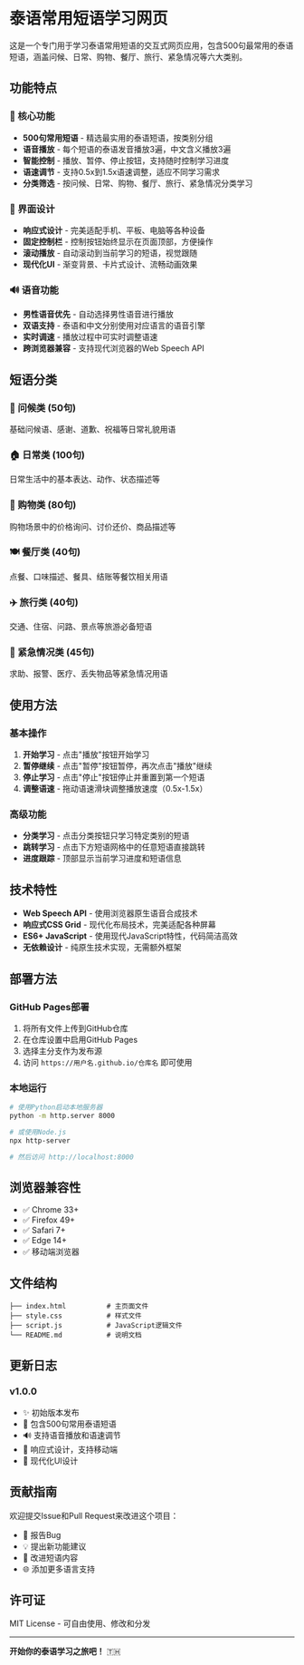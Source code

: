 # 泰语常用短语学习网页

这是一个专门用于学习泰语常用短语的交互式网页应用，包含500句最常用的泰语短语，涵盖问候、日常、购物、餐厅、旅行、紧急情况等六大类别。

## 功能特点

### 🎯 核心功能
- **500句常用短语** - 精选最实用的泰语短语，按类别分组
- **语音播放** - 每个短语的泰语发音播放3遍，中文含义播放3遍
- **智能控制** - 播放、暂停、停止按钮，支持随时控制学习进度
- **语速调节** - 支持0.5x到1.5x语速调整，适应不同学习需求
- **分类筛选** - 按问候、日常、购物、餐厅、旅行、紧急情况分类学习

### 🎨 界面设计
- **响应式设计** - 完美适配手机、平板、电脑等各种设备
- **固定控制栏** - 控制按钮始终显示在页面顶部，方便操作
- **滚动播放** - 自动滚动到当前学习的短语，视觉跟随
- **现代化UI** - 渐变背景、卡片式设计、流畅动画效果

### 🔊 语音功能
- **男性语音优先** - 自动选择男性语音进行播放
- **双语支持** - 泰语和中文分别使用对应语言的语音引擎
- **实时调速** - 播放过程中可实时调整语速
- **跨浏览器兼容** - 支持现代浏览器的Web Speech API

## 短语分类

### 📝 问候类 (50句)
基础问候语、感谢、道歉、祝福等日常礼貌用语

### 🏠 日常类 (100句)
日常生活中的基本表达、动作、状态描述等

### 🛒 购物类 (80句)
购物场景中的价格询问、讨价还价、商品描述等

### 🍽️ 餐厅类 (40句)
点餐、口味描述、餐具、结账等餐饮相关用语

### ✈️ 旅行类 (40句)
交通、住宿、问路、景点等旅游必备短语

### 🚨 紧急情况类 (45句)
求助、报警、医疗、丢失物品等紧急情况用语

## 使用方法

### 基本操作
1. **开始学习** - 点击"播放"按钮开始学习
2. **暂停继续** - 点击"暂停"按钮暂停，再次点击"播放"继续
3. **停止学习** - 点击"停止"按钮停止并重置到第一个短语
4. **调整语速** - 拖动语速滑块调整播放速度（0.5x-1.5x）

### 高级功能
- **分类学习** - 点击分类按钮只学习特定类别的短语
- **跳转学习** - 点击下方短语网格中的任意短语直接跳转
- **进度跟踪** - 顶部显示当前学习进度和短语信息

## 技术特性

- **Web Speech API** - 使用浏览器原生语音合成技术
- **响应式CSS Grid** - 现代化布局技术，完美适配各种屏幕
- **ES6+ JavaScript** - 使用现代JavaScript特性，代码简洁高效
- **无依赖设计** - 纯原生技术实现，无需额外框架

## 部署方法

### GitHub Pages部署
1. 将所有文件上传到GitHub仓库
2. 在仓库设置中启用GitHub Pages
3. 选择主分支作为发布源
4. 访问 `https://用户名.github.io/仓库名` 即可使用

### 本地运行
```bash
# 使用Python启动本地服务器
python -m http.server 8000

# 或使用Node.js
npx http-server

# 然后访问 http://localhost:8000
```

## 浏览器兼容性

- ✅ Chrome 33+
- ✅ Firefox 49+
- ✅ Safari 7+
- ✅ Edge 14+
- ✅ 移动端浏览器

## 文件结构

```
├── index.html          # 主页面文件
├── style.css           # 样式文件
├── script.js           # JavaScript逻辑文件
└── README.md           # 说明文档
```

## 更新日志

### v1.0.0
- ✨ 初始版本发布
- 🎯 包含500句常用泰语短语
- 🔊 支持语音播放和语速调节
- 📱 响应式设计，支持移动端
- 🎨 现代化UI设计

## 贡献指南

欢迎提交Issue和Pull Request来改进这个项目：
- 🐛 报告Bug
- 💡 提出新功能建议
- 📝 改进短语内容
- 🌐 添加更多语言支持

## 许可证

MIT License - 可自由使用、修改和分发

---

**开始你的泰语学习之旅吧！** 🇹🇭